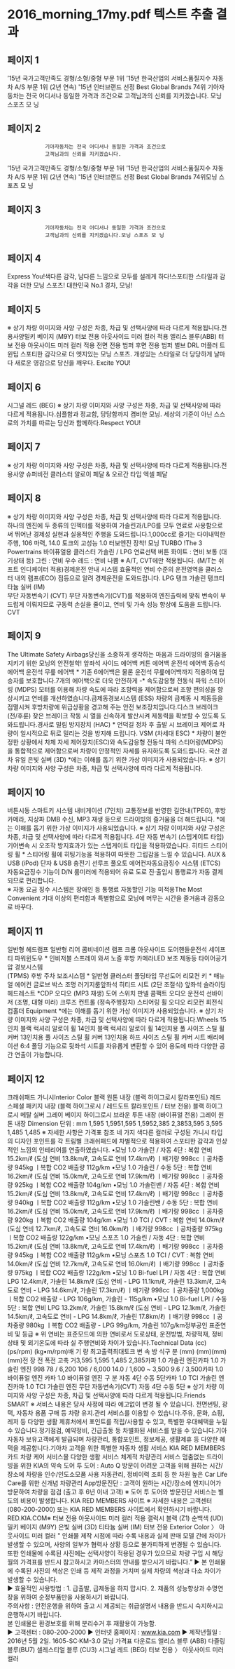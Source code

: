 # 2016_morning_17my.pdf 텍스트 추출 결과

## 페이지 1

 ’15년 국가고객만족도
경형/소형/중형 부문 1위 ’15년 한국산업의 서비스품질지수
자동차 A/S 부문 1위 (2년 연속)
'15년 인터브랜드 선정
Best Global Brands 74위
                기아자동차는 전국 어디서나 동일한 가격과 조건으로 
                고객님과의 신뢰를 지키겠습니다.
모닝 스포츠 모 닝 

## 페이지 2

                기아자동차는 전국 어디서나 동일한 가격과 조건으로 
                고객님과의 신뢰를 지키겠습니다.
 ’15년 국가고객만족도
경형/소형/중형 부문 1위 ’15년 한국산업의 서비스품질지수
자동차 A/S 부문 1위 (2년 연속)
'15년 인터브랜드 선정
Best Global Brands 74위모닝 스포츠 모 닝 

## 페이지 3

                기아자동차는 전국 어디서나 동일한 가격과 조건으로 
                고객님과의 신뢰를 지키겠습니다.모닝 스포츠 모 닝 

## 페이지 4

Express You!색다른 감각, 남다른 느낌으로 모두를 설레게 하다!스포티한 스타일과 감각을 더한 
모닝 스포츠!
대한민국 No.1 경차,  모닝!

## 페이지 5

 ※ 상기 차량 이미지와 사양 구성은 차종, 차급 및 선택사양에 따라 다르게 적용됩니다.전용사양밀키 베이지 (M9Y) 
터보 전용 아웃사이드 미러 컬러 적용 
앨리스 블루(ABB)
터보 전용 아웃사이드 미러 컬러 적용 
전면 전용 범퍼 후면 전용 범퍼 벌브 DRL 머플러 트윈팁 스포티한 감각으로 더 엣지있는 모닝 스포츠.
개성있는 스타일로 더 당당하게
날마다 새로운 영감으로 당신을 깨우다.
Excite YOU!

## 페이지 6

시그널 레드 (BEG) 
※ 상기 차량 이미지와 사양 구성은 차종, 차급 및 선택사양에 따라 다르게 적용됩니다.심플함과 정교함, 당당함까지 겸비한 모닝.
세상의 기준이 아닌 스스로의 가치를 따르는 
당신과 함께하다.Respect YOU!

## 페이지 7

   ※ 상기 차량 이미지와 사양 구성은 차종, 차급 및 선택사양에 따라 다르게 적용됩니다.전용사양
슈퍼비전 클러스터 알로이 페달 & 오르간 타입 엑셀 페달 

## 페이지 8

※ 상기 차량 이미지와 사양 구성은 차종, 차급 및 선택사양에 따라 다르게 적용됩니다.
하나의 엔진에 두 종류의 인젝터를 적용하여 가솔린과/LPG를 모두
연료로 사용함으로써 뛰어난 경제성 실현과 실용적인 주행을 도와드립니다.1,000cc로 즐기는 다이내믹한 주행,
106  마력, 14.0  토크의 고성능 1.0 터보엔진 장착!
모닝  TURBO !The 3 Powertrains
바이퓨얼용
클러스터  가솔린 / LPG
연료선택 버튼
화이트 : 연비 보통 (대기상태 등)
그린 : 연비 우수    레드 : 연비 나쁨
※ A/T, CVT에만 적용됩니다. (M/T는 쉬프트 인디케이터 적용)경제운전 안내 시스템
효율적인 연비 수준의 운전영역을 클러스터 내의
램프(ECO) 점등으로 알려 경제운전을 도와드립니다.
LPG 탱크 가솔린 탱크티타늄 실버 (IM)  
무단 자동변속기 (CVT) 
무단 자동변속기(CVT)를 적용하여 엔진출력에 맞춰 변속이 부드럽게 
이뤄지므로 구동력 손실을 줄이고, 연비 및 가속 성능 향상에 도움을 드립니다. CVT


## 페이지 9

The Ultimate Safety
Airbags당신을 소중하게 생각하는 마음과 
드라이빙의 즐거움을 지키기 위한 
모닝의 안전철학!
앞좌석 사이드 에어백
커튼 에어백
운전석 에어백
동승석 에어백
운전석 무릎 에어백 *
기존 6에어백은 물론 
운전석 무릎에어백까지 적용하여 탑승자를 보호합니다.7개의 에어백으로 더욱 안전하게 -*
속도감응형 전동식 파워 스티어링 (MDPS)
모터를 이용해 차량 속도에 따라 조향력을 
제어함으로써 조향 편의성을 향상시키고 연비를 개선하였습니다.급제동경보시스템 (ESS)
차량의 급제동 시 제동등을 점멸시켜 후방차량에  위급상황을 경고해 주는 안전 보조장치입니다.디스크 브레이크  (전/후륜)
잦은 브레이크 작동 시 열을 신속하게 발산시켜  제동력을 확보할 수 있도록 도와드립니다.경사로 밀림 방지장치 (HAC) *
언덕길 정차 후 출발 시 브레이크 제어로 차량이 일시적으로 뒤로 밀리는 것을 방지해 드립니다.
VSM (차세대 ESC)  *
차량이 불안정한 상황에서 차체 자세 제어장치(ESC)와 속도감응형 전동식  파워 스티어링(MDPS)을 통합적으로 제어함으로써  차량이 안정적인 자세를 유지하도록 도와드립니다.
국산 경차 유일 
은빛 실버 (3D)
*에는 이해를 돕기 위한 가상 이미지가 사용되었습니다.     ※ 상기 차량 이미지와 사양 구성은 차종, 차급 및 선택사양에 따라 다르게 적용됩니다.

## 페이지 10

버튼시동 스마트키 시스템 
내비게이션 (7인치)
교통정보를 반영한 길안내(TPEG), 후방 카메라, 
지상파 DMB 수신, MP3 재생 등으로 드라이빙의 즐거움을 더 해드립니다.
*에는 이해를 돕기 위한 가상 이미지가 사용되었습니다.     ※ 상기 차량 이미지와 사양 구성은 차종, 차급 및 선택사양에 따라 다르게 적용됩니다.
4단 자동 변속기 (스텝게이트 타입)
기어변속 시 오조작 방지효과가 있는 
스텝게이트 타입을 적용하였습니다.
히티드 스티어링 휠 * 
스티어링 휠에 히팅기능을 적용하여 
따뜻한 그립감을 느낄 수 있습니다.
AUX & USB (iPod)  단자 & USB 충전기 선루프 풀오토 에어컨자동요금징수 시스템 (ETCS) 
자동요금징수 기능이 D/N 룸미러에 적용되어 유료 도로 진·출입시 통행료가 자동 결제되므로 편리합니다.   
※ 자동 요금 징수 시스템은 장애인 등 통행료 자동할인 기능 미적용The Most Convenient
기대 이상의 편리함과 특별함으로 
모닝에 머무는 시간을 즐거움과 감동으로 바꾸다.

## 페이지 11

일반형 헤드램프
일반형 리어 콤비네이션 램프
크롬 아웃사이드 도어핸들운전석 세이프티 파워윈도우 *
인비저블 스프레이 와셔 노즐
후방 카메라LED 보조 제동등
타이어공기압 경보시스템  
(TPMS) 
후방 주차 보조시스템  *
일반형 클러스터
폴딩타입 무선도어 리모컨 키 *
매뉴얼 에어컨
글로브 박스 조명
러기지룸앞좌석 히티드 시트 
(2단 조절식)
앞좌석 슬라이딩 헤드레스트 *CDP 오디오 (MP3 재생)
도어 스위치 판넬 콤팩트 오디오
운전석 선바이저 (조명, 대형 미러)
크루즈 컨트롤 (정속주행장치) 스티어링 휠 오디오 리모컨
회전식 컵홀더
Equipment
*에는 이해를 돕기 위한 가상 이미지가 사용되었습니다.     ※ 상기 차량 이미지와 사양 구성은 차종, 차급 및 선택사양에 따라 다르게 적용됩니다.Wheels
15인치 블랙 럭셔리
알로이 휠 14인치 블랙 럭셔리
알로이 휠 14인치용 풀 사이즈 
스틸 휠 커버 13인치용 풀 사이즈 
스틸 휠 커버 13인치용 
하프 사이즈 
스틸 휠 커버 
시트 배리에이션
6:4 폴딩 기능으로 뒷좌석 시트를 
자유롭게 변환할 수 있어 용도에 따라 다양한 공간 연출이 가능합니다.

## 페이지 12

크래쉬패드 가니시Interior Color
블랙 원톤 내장 (블랙 하이그로시 칼라포인트) 레드 스페셜 패키지 내장 (블랙 하이그로시  /  레드도트 칼라포인트 / 터보 전용)
블랙 하이그로시 
 메탈 실버 
 그레이 
 베이지 하이그로시 
브라운 투톤 내장  (바이퓨얼 전용) 그레이 원톤 내장  Dimension
단위 : mm
1,595
1,5951,595
1,5952,385
2,3853,595
3,595
1,485 1,485
※ 자세한 사항은 가격표 참조
네 가지 색다른 컬러로 구성된 
가니시 타입의 디자인 포인트를 각 트림별 
크래쉬패드에 차별적으로 적용하여 
스포티한 감각과 인상적인 느낌의 인테리어를 연출하였습니다. 
 •모닝 1.0 가솔린 / 자동 4단  :  복합 연비  15.2km/ℓ (도심 연비 13.8km/ℓ, 고속도로 연비 17.4km/ℓ) ㅣ배기량 998cc ㅣ공차중량 945kg ㅣ복합 CO2 배출량 112g/km
•모닝 1.0 가솔린 / 수동 5단  :   복합 연비  16.2km/ℓ (도심 연비 15.0km/ℓ, 고속도로 연비 17.9km/ℓ) ㅣ배기량 998cc ㅣ공차중량 925kg  ㅣ복합 CO2 배출량 104g/km
•모닝 1.0 가솔린밴 / 자동 4단 :  복합 연비  15.2km/ℓ (도심 연비 13.8km/ℓ, 고속도로 연비 17.4km/ℓ) ㅣ배기량 998cc ㅣ공차중량 940kg ㅣ복합 CO2 배출량 112g/km
•모닝 1.0 가솔린밴 / 수동 5단 :  복합 연비  16.2km/ℓ (도심 연비 15.0km/ℓ, 고속도로 연비 17.9km/ℓ) ㅣ배기량 998cc  ㅣ공차중량 920kg ㅣ복합 CO2 배출량 104g/km
•모닝 1.0 TCI / CVT :  복합 연비  14.0km/ℓ (도심 연비 12.7km/ℓ, 고속도로 연비 16.0km/ℓ) ㅣ배기량 998cc ㅣ공차중량 975kg ㅣ복합 CO2 배출량 122g/km
•모닝 스포츠 1.0 가솔린 / 자동 4단  :  복합 연비  15.2km/ℓ (도심 연비 13.8km/ℓ, 고속도로 연비 17.4km/ℓ) ㅣ배기량 998cc ㅣ공차중량 945kg ㅣ복합 CO2 배출량 112g/km
•모닝 스포츠 1.0 TCI / CVT :  복합 연비  14.0km/ℓ (도심 연비 12.7km/ℓ, 고속도로 연비 16.0km/ℓ) ㅣ배기량 998cc ㅣ공차중량 975kg ㅣ복합 CO2 배출량 122g/km
•모닝 1.0 Bi-fuel LPI / 자동 4단 :  복합 연비  LPG 12.4km/ℓ, 가솔린 14.8km/ℓ (도심 연비 - LPG 11.1km/ℓ, 가솔린 13.3km/ℓ, 고속도로 연비 - LPG 14.6km/ℓ, 가솔린 17.3km/ℓ) 
 ㅣ배기량 998cc ㅣ공차중량 1,000kg ㅣ복합 CO2 배출량 - LPG 106g/km, 가솔린 - 115g/km
•모닝 1.0 Bi-fuel LPI / 수동 5단 :  복합 연비 LPG 13.2km/ℓ, 가솔린 15.8km/ℓ (도심 연비 - LPG 12.1km/ℓ, 가솔린 14.5km/ℓ, 고속도로 연비 - LPG 14.8km/ℓ, 가솔린 17.8km/ℓ) 
 ㅣ배기량 998cc ㅣ공차중량 980kg ㅣ복합 CO2 배출량 - LPG 99g/km, 가솔린 107g/km정부공인 
표준연비 및 등급
※ 위 연비는 표준모드에 의한 연비로서 도로상태, 운전방법, 차량적재, 정비상태 및 외기온도에  따라 실 주행연비와 차이가 있습니다.Technical Data
(cc)
(ps/rpm)
(kg•m/rpm)배  기  량
최고출력최대토크
변 속 방 식구     분
(mm)
(mm)(mm)(mm)전 장
전 폭전 고축 거3,595
1,595
1,485
2,385카파 1.0
가솔린 엔진카파 1.0
가솔린 엔진
998
78 / 6,200 106 / 6,000
14.0 / 1,600 ~ 3,500 9.6 / 3,500카파 1.0
바이퓨얼 엔진 카파 1.0
바이퓨얼 엔진 구     분
자동 4단 수동 5단카파 1.0 TCI
가솔린 엔진카파 1.0 TCI
가솔린 엔진
무단 자동변속기(CVT) 자동 4단 수동 5단
 ※ 상기 차량 이미지와 사양 구성은 차종, 차급 및 선택사양에 따라 다르게 적용됩니다.Friends SMART
※ 서비스 내용은 당사 사정에 따라 예고없이 변경 될 수 있습니다. 전면썬팅, 광택, 자동차 용품 
구매 등 차량 유지.관리 
서비스를 이용할 수 있습니다.주유, 문화, 쇼핑, 레저 등 
다양한 생활 제휴처에서 
포인트를 적립/사용할 수 있고, 
특별한 우대혜택을 누릴 수 있습니다.정기점검, 예약정비, 긴급출동 등 차별화된 서비스를
받을 수 있습니다.기아자동차 보유고객에게 
발급되며 차량관리, 통합포인트, 
정보제공, 생활제휴 등 다양한 
혜택을 제공합니다.기아차 고객을 위한 특별한 자동차 생활 서비스 
KIA RED MEMBERS 카드 차량 케어 서비스몰 다양한 생활 서비스 체계적 차량관리 서비스
멈춤없는 드라이빙을 위한 KIA의 약속 
도어 투 도어 :  Auto Q 방문이 어려운 고객을 위해 
원하는 시간/장소에 차량을 인수/인도소모품 사용 자동관리, 정비이력 조회 등 한 차원 높은 Car Life Care를 위한 신개념 차량관리 App방문진단 : 고객이 원하는 시간/장소에 엔지니어가 
방문하여 차량을 점검 
(출고 후 6년 이내 고객)
※ 도어 투 도어와 방문진단 서비스는 별도의 비용이 발생합니다.
KIA RED MEMBERS 사이트 ※ 자세한 내용은 고객센터 (080-200-2000) 또는 KIA RED MEMBERS 사이트에서 확인하시기 바랍니다. RED.KIA.COM※ 터보 전용 아웃사이드 미러 컬러 적용 
갤럭시 블랙 (Z1) 순백색 (UD) 밀키 베이지 (M9Y) 은빛 실버 (3D) 티타늄 실버 (IM) 터보 전용 Exterior Color
〉
아웃사이드 미러  컬러 
   " 인쇄물 제작 시점에 따라 수록 내용과 실제 판매 모델 간에 차이가 발생할 수 있으며, 사양의 일부가 
      협력사 상황 등으로 불가피하게 변경될 수 있습니다.  또한 인쇄물에 수록된 사진에는 선택사양이 적용된  경우가 있으므로 
      차량 구입 시 해당월의 가격표를 반드시 참고하시고 카마스터의 안내를 받으시기 바랍니다.”
▶ 본 인쇄물에 수록된 사진의 색상은 인쇄 등 제작 과정을 거치며 실제 차량의 색상과 다소 차이가 발생할 수 있습니다.     
▶ 효율적인 사용방법 : 1. 급출발, 급제동을 하지 맙시다.  2. 제품의 성능향상과 수명연장을 위하여 순정부품만을 사용하시기 바랍니다.   
 주의사항 : 안전운행을 위하여 출고 시 제공되는 취급설명서 내용을 반드시 숙지하시고 운행하시기 바랍니다.   
  본 인쇄물은 환경보호를 위해 분리수거 후 재활용이 가능함.  
▶ 고객센터 : 080-200-2000    ▶ 인터넷 홈페이지 : www.kia.com    ▶ 제작년월일 : 2016년 5월 2일.   1605-SC·KM-3.0
모닝 가격표 다운로드
앨리스 블루 (ABB) 다즐링 블루(BU7) 셀레스티얼 블루 (CU3) 시그널 레드 (BEG) 터보 전용 〉
아웃사이드 미러  컬러 

